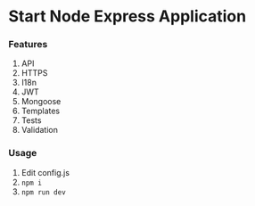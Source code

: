# Start Node Express Application

### Features
1. API
2. HTTPS
3. I18n
4. JWT
5. Mongoose
6. Templates
7. Tests
8. Validation

### Usage
1. Edit config.js
2. `npm i`
3. `npm run dev`
